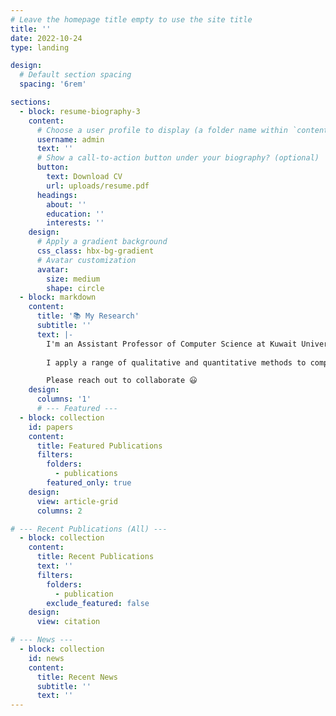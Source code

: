 ```yaml
---
# Leave the homepage title empty to use the site title
title: ''
date: 2022-10-24
type: landing

design:
  # Default section spacing
  spacing: '6rem'

sections:
  - block: resume-biography-3
    content:
      # Choose a user profile to display (a folder name within `content/authors/`)
      username: admin
      text: ''
      # Show a call-to-action button under your biography? (optional)
      button:
        text: Download CV
        url: uploads/resume.pdf
      headings:
        about: ''
        education: ''
        interests: ''
    design:
      # Apply a gradient background
      css_class: hbx-bg-gradient
      # Avatar customization
      avatar:
        size: medium
        shape: circle
  - block: markdown
    content:
      title: '📚 My Research'
      subtitle: ''
      text: |-
        I'm an Assistant Professor of Computer Science at Kuwait University. My research focuses on developing innovative models with practical applications in social media analytics, behavioral modeling, and public health.
        
        I apply a range of qualitative and quantitative methods to comprehensively investigate the role of graph-based models and Deep Learning in understanding and interpreting the complexities of human language and online behavior, with a specific interest in low-resource languages.

        Please reach out to collaborate 😃
    design:
      columns: '1'
      # --- Featured ---
  - block: collection
    id: papers
    content:
      title: Featured Publications
      filters:
        folders:
          - publications
        featured_only: true
    design:
      view: article-grid
      columns: 2

# --- Recent Publications (All) ---
  - block: collection
    content:
      title: Recent Publications
      text: ''
      filters:
        folders:
          - publication
        exclude_featured: false
    design:
      view: citation

# --- News ---
  - block: collection
    id: news
    content:
      title: Recent News
      subtitle: ''
      text: ''
---
```

